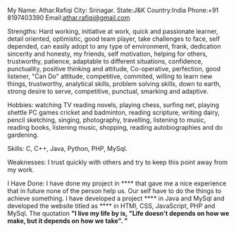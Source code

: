 My
Name: Athar.Rafiqi 
City: Srinagar.
State:J&K
Country:India
Phone:+91 8197403390
Email:athar.rafiqi@gmail.com

Strengths:
Hard working, initiative at work, quick and passionate learner, detail oriented, optimistic, good team player, take challenges to face, self depended, can easily adopt to any type of environment, frank, dedication sincerity and honesty, my friends, self motivation, helping for others, trustworthy, patience, adaptable to different situations, confidence, punctuality, positive thinking and attitude, Co-operative, perfection, good listener, "Can Do" attitude, competitive, commited, willing to learn new things, trustworthy, analytical skills, problem solving skills, down to earth, strong desire to serve, competitive, punctual, smarking and adaptive.

Hobbies:
watching TV reading novels, playing chess, surfing net, playing shettle PC games cricket and badminton, reading scripture, writing dairy, pencil sketching, singing, photography, travelling, listening to music, reading books, listening music, shopping, reading autobiographies and do gardening.

Skills:
C, C++, Java, Python, PHP, MySql.

Weaknesses:
I trust quickly with others and try to keep this point away from my work.

I Have Done:
I have done my project in **** that gave me a nice experience that in future none of the person help us. Our self have to do the things to achieve something.
I have developed a project **** in Java and MySql and developed the website titled as **** in HTMl, CSS, JavaScript, PHP and MySql.
The quotation 
**"I live my life by is, "Life doesn't depends on how we make, but it depends on how we take". "**
